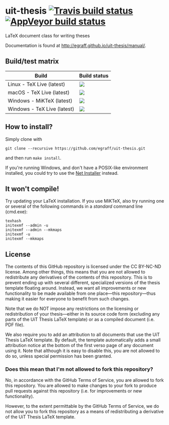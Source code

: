 uit-thesis [![Travis build status][travis-badge]][travis-url] [![AppVeyor build status][appveyor-badge]][appveyor-url]
==========

[travis-badge]: https://travis-ci.org/egraff/uit-thesis.svg?branch=master
[travis-url]: https://travis-ci.org/egraff/uit-thesis
[appveyor-badge]: https://ci.appveyor.com/api/projects/status/geocvslth4hd2xl2/branch/master?svg=true
[appveyor-url]: https://ci.appveyor.com/project/egraff/uit-thesis/branch/master

LaTeX document class for writing theses

Documentation is found at http://egraff.github.io/uit-thesis/manual/.

Build/test matrix
--

| Build                       | Build status                               |
| --------------------------- | ------------------------------------------ |
| Linux - TeX Live (latest)   | [![][travis-linux-tl-latest-badge]](#)     |
| macOS - TeX Live (latest)   | [![][travis-macos-tl-latest-badge]](#)     |
| Windows - MiKTeX (latest)   | [![][appveyor-miktex-latest-badge]](#)     |
| Windows - TeX Live (latest) | [![][appveyor-texlive-latest-badge]](#)    |

[travis-linux-tl-latest-badge]: https://travis-matrix-badges.herokuapp.com/repos/egraff/uit-thesis/branches/master/1
[travis-macos-tl-latest-badge]: https://travis-matrix-badges.herokuapp.com/repos/egraff/uit-thesis/branches/master/2

[appveyor-miktex-latest-badge]: https://appveyor-matrix-badges.herokuapp.com/repos/egraff/uit-thesis/branch/master/1
[appveyor-texlive-latest-badge]: https://appveyor-matrix-badges.herokuapp.com/repos/egraff/uit-thesis/branch/master/2

How to install?
--
Simply clone with
```
git clone --recursive https://github.com/egraff/uit-thesis.git
```
and then run ``make install``.

If you're running Windows, and don't have a POSIX-like environment installed, you could try to use the [Net Installer](https://github.com/egraff/uit-thesis-installer/releases/tag/v2.0.1) instead.


It won't compile!
--
Try updating your LaTeX installation. If you use MiKTeX, also try running one or several of the following commands in a *standard* command line (cmd.exe):
```
texhash
initexmf --admin -u
initexmf --admin --mkmaps
initexmf -u
initexmf --mkmaps
```

## License
The contents of this GitHub repository is licensed under the CC BY-NC-ND license.
Among other things, this means that you are not allowed to redistribute any derivatives of the contents of this repository.
This is to prevent ending up with several different, specialized versions of the thesis template floating around.
Instead, we want all improvements or new functionality to be made available from one place—this repository—thus making it easier for everyone to benefit from such changes.

Note that we do NOT impose any restrictions on the licensing or redistribution of your thesis—either in its source code form (excluding any parts of the UiT Thesis LaTeX template) or as a compiled document (i.e. PDF file).

We also require you to add an attribution to all documents that use the UiT Thesis LaTeX template.
By default, the template automatically adds a small attribution notice at the bottom of the first verso page of any document using it.
Note that although it is easy to disable this, you are not allowed to do so, unless special permission has been granted.


### Does this mean that I'm not allowed to fork this repository?

No, in accordance with the GitHub Terms of Service, you are allowed to fork this repository.
You are allowed to make changes to your fork to produce pull requests against this repository (i.e. for improvements or new functionality).

However, to the extent permittable by the GitHub Terms of Service, we do not allow you to fork this repository as a means of redistributing a derivative of the UiT Thesis LaTeX template.
